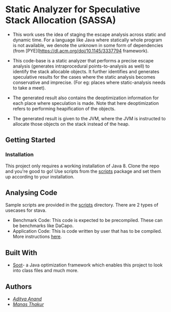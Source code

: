 # Static Analyzer for Speculative Stack Allocation (SASSA)
* This work uses the idea of staging the escape analysis across static and dynamic time. For a language like Java where statically whole program is not available, we denote the unknown in some form of dependencies (from [PYE](https://dl.acm.org/doi/10.1145/3337794 framework).

* This code-base is a static analyzer that performs a precise escape analysis (generates intraprocedural points-to-analysis as well) to identify the stack allocable objects. It further identifies and generates speculative results for the cases where the static analysis becomes conservative and imprecise. (For eg: places where static-analysis needs to take a meet).

* The generated result also contains the deoptimization information for each place where speculation is made. Note that here deoptimization refers to performing heapification of the objects.

* The generated result is given to the JVM, where the JVM is instructed to allocate those objects on the stack instead of the heap.

## Getting Started

### Installation
This project only requires a working installation of Java 8. Clone the repo and you're good to go! Use scripts from the [scripts](https://github.com/adityaanand7/Speculative-Stack-Allocation/tree/main/scripts) package and set them up according to your installation.

## Analysing Code 
Sample scripts are provided in the [scripts](https://github.com/adityaanand7/Speculative-Stack-Allocation/tree/main/scripts) directory. There are 2 types of usecases for stava.
* Benchmark Code: This code is expected to be precompiled. These can be benchmarks like DaCapo.
* Application Code: This is code written by user that has to be compiled.
More instructions [here](https://github.com/adityaanand7/Speculative-Stack-Allocation/README.md).

## Built With
* [Soot](https://github.com/soot-oss/soot)- a Java optimization framework which enables this project to look into class files and much more. 

## Authors
* [*Aditya Anand*](https://adityaanand7.github.io)
* [*Manas Thakur*](https://www.cse.iitb.ac.in/~manas/) 

